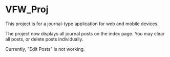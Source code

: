 VFW_Proj
========

This project is for a journal-type application for web and mobile devices. 

The project now displays all journal posts on the index page. You may clear all posts, or delete posts individually.

Currently, "Edit Posts" is not working.
